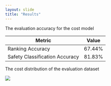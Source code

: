 ```yaml
---
layout: slide
title: "Results"
---
```


The evaluation accuracy for the cost model

| Metric | Value |
|----------|----------|
| Ranking Accuracy  | 67.44%  |
| Safety Classification Accuracy  | 81.83% |

The cost distribution of the evaluation dataset

<img src="{{ site.baseurl }}/assets/img/Picture2.png" >

